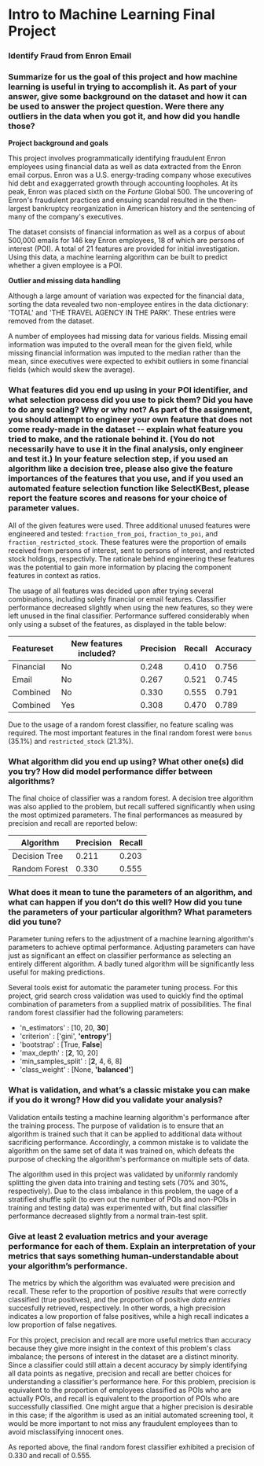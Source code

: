 # Intro to Machine Learning Final Project
### Identify Fraud from Enron Email

### Summarize for us the goal of this project and how machine learning is useful in trying to accomplish it. As part of your answer, give some background on the dataset and how it can be used to answer the project question. Were there any outliers in the data when you got it, and how did you handle those?

__Project background and goals__

This project involves programmatically identifying fraudulent Enron employees using financial data as well as data extracted from
the Enron email corpus. Enron was a U.S. energy-trading company whose executives hid debt and exaggerrated growth through accounting
loopholes. At its peak, Enron was placed sixth on the _Fortune_ Global 500. The uncovering of Enron's fraudulent practices and
ensuing scandal resulted in the then-largest bankruptcy reorganization in American history and the sentencing of many of the company's
executives.

The dataset consists of financial information as well as a corpus of about 500,000 emails for 146 key Enron
employees, 18 of which are persons of interest (POI). A total of 21 features are provided for initial investigation.
Using this data, a machine learning algorithm can be built to predict whether a given employee is a POI.

__Outlier and missing data handling__

Although a large amount of variation was expected for the financial data, sorting the data revealed two non-employee entires in the
data dictionary: 'TOTAL' and 'THE TRAVEL AGENCY IN THE PARK'. These entries were removed from the dataset.

A number of employees had missing data for various fields. Missing email information was imputed to the overall mean for the given
field, while missing financial information was imputed to the median rather than the mean, since executives were expected to exhibit
outliers in some financial fields (which would skew the average).

### What features did you end up using in your POI identifier, and what selection process did you use to pick them? Did you have to do any scaling? Why or why not? As part of the assignment, you should attempt to engineer your own feature that does not come ready-made in the dataset -- explain what feature you tried to make, and the rationale behind it. (You do not necessarily have to use it in the final analysis, only engineer and test it.) In your feature selection step, if you used an algorithm like a decision tree, please also give the feature importances of the features that you use, and if you used an automated feature selection function like SelectKBest, please report the feature scores and reasons for your choice of parameter values.

All of the given features were used. Three additional unused features were engineered and tested: `fraction_from_poi`,
`fraction_to_poi`, and
`fraction_restricted_stock`. These features were the proportion of emails received from persons of interest, sent to persons of
interest, and restricted stock holdings, respectivly. The rationale behind engineering these features was the potential to gain more
information by placing the component features in context as ratios.

The usage of all features was decided upon after trying several combinations, including solely financial or email features.
Classifier performance decreased slightly when using the new features, so they were left unused in the final classifier. Performance
suffered considerably when only using a subset of the features, as displayed in the table below:

| Featureset     | New features included? | Precision | Recall | Accuracy |
| -------------- | ---------------------  | --------- | ------ | -------- |
| Financial      | No                     | 0.248     | 0.410  | 0.756    |
| Email          | No                     | 0.267     | 0.521  | 0.745    |
| Combined       | No                     | 0.330     | 0.555  | 0.791    |
| Combined       | Yes                    | 0.308     | 0.470  | 0.789    |

Due to the usage of a random forest classifier, no feature scaling was required. The most important features in the final random
forest were `bonus` (35.1%) and `restricted_stock` (21.3%).

### What algorithm did you end up using? What other one(s) did you try? How did model performance differ between algorithms?

The final choice of classifier was a random forest. A decision tree algorithm
was also applied to the problem, but recall suffered significantly when using the most optimized parameters.
The final performances as measured by precision and recall are reported below:

| Algorithm      | Precision | Recall |
| -------------- | --------- | ------ |
| Decision Tree  | 0.211     | 0.203  |
| Random Forest  | 0.330     | 0.555  |

### What does it mean to tune the parameters of an algorithm, and what can happen if you don’t do this well?  How did you tune the parameters of your particular algorithm? What parameters did you tune?

Parameter tuning refers to the adjustment of a machine learning algorithm's parameters to achieve optimal performance. Adjusting
parameters can have just as significant an effect on classifier performance as selecting an entirely different algorithm. A badly 
tuned algorithm will be significantly less useful for making predictions.

Several tools exist for automatic the parameter tuning process. For this project, grid search cross validation was used to quickly
find the optimal combination of parameters from a supplied matrix of possibilities. The final random forest classifier had the
following parameters:

* 'n_estimators'           : [10, 20, __30__]
* 'criterion'              : ['gini', __'entropy'__]
* 'bootstrap'              : [True, __False__]
* 'max_depth'              : [__2__, 10, 20]
* 'min_samples_split'      : [__2__, 4, 6, 8]
* 'class_weight'           : [None, __'balanced'__]

### What is validation, and what’s a classic mistake you can make if you do it wrong? How did you validate your analysis?

Validation entails testing a machine learning algorithm's performance after the training process. The purpose of validation is to
ensure that an algorithm is trained such that it can be applied to additional data without sacrificing performance. Accordingly, a
common mistake is to validate the algorithm on the same set of data it was trained on, which defeats the purpose of checking the
algorithm's performance on multiple sets of data.

The algorithm used in this project was validated by uniformly randomly splitting the given data into
training and testing sets (70% and 30%, respectively). Due to the class imbalance in this problem, the uage of a stratified shuffle
split (to even out the number of POIs and non-POIs in training and testing data) was experimented with, but final classifier 
performance decreased slightly from a normal train-test split.

### Give at least 2 evaluation metrics and your average performance for each of them. Explain an interpretation of your metrics that says something human-understandable about your algorithm’s performance.

The metrics by which the algorithm was evaluated were precision and recall. These refer to the proportion of positive _results_ that
were correctly classified (true positives), and the proportion of positive _data entries_ succesfully retrieved, respectively. In
other words, a high precision indicates a low proportion of false positives, while a high recall indicates a low proportion of false
negatives.

For this project, precision and recall are more useful metrics than accuracy because they give more insight in the context of this
problem's class imbalance; the persons of interest in the dataset are a distinct minority. Since a classifier could still attain a
decent accuracy by simply identifying all data points as negative, precision and recall are better choices for understanding a 
classifier's performance here. For this problem, precision is equivalent to the proportion of employees classified as POIs who are
actually POIs, and recall is equivalent to the proportion of POIs who are successfully classified. One might argue that a higher
precision is desirable in this case; if the algorithm is used as an initial automated screening tool, it would be more important
to not miss any fraudulent employees than to avoid misclassifying innocent ones.

As reported above, the final random forest classifier exhibited a precision of 0.330 and recall of 0.555.
